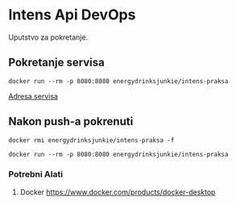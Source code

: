 # Intens Api DevOps
Uputstvo za pokretanje.

## Pokretanje servisa
`docker run --rm -p 8080:8080 energydrinksjunkie/intens-praksa`

[Adresa servisa](http://localhost:8080)

## Nakon push-a pokrenuti
`docker rmi energydrinksjunkie/intens-praksa -f`

`docker run --rm -p 8080:8080 energydrinksjunkie/intens-praksa`

### Potrebni Alati
1. Docker https://www.docker.com/products/docker-desktop
